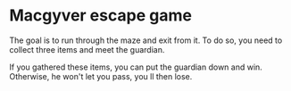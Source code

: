 # Macgyver escape game

The goal is to run through the maze and exit from it.
To do so, you need to collect three items and meet the guardian.

If you gathered these items, you can put the guardian down and win. 
Otherwise, he won't let you pass, you ll then lose.



